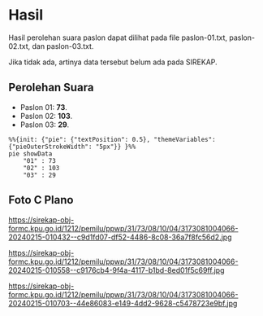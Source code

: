 # Hasil

Hasil perolehan suara paslon dapat dilihat pada file paslon-01.txt, paslon-02.txt, dan paslon-03.txt.

Jika tidak ada, artinya data tersebut belum ada pada SIREKAP.

## Perolehan Suara

 * Paslon 01: **73**.
 * Paslon 02: **103**.
 * Paslon 03: **29**.

```mermaid
%%{init: {"pie": {"textPosition": 0.5}, "themeVariables": {"pieOuterStrokeWidth": "5px"}} }%%
pie showData
    "01" : 73
    "02" : 103
    "03" : 29
```
## Foto C Plano

https://sirekap-obj-formc.kpu.go.id/1212/pemilu/ppwp/31/73/08/10/04/3173081004066-20240215-010432--c9d1fd07-df52-4486-8c08-36a7f8fc56d2.jpg

https://sirekap-obj-formc.kpu.go.id/1212/pemilu/ppwp/31/73/08/10/04/3173081004066-20240215-010558--c9176cb4-9f4a-4117-b1bd-8ed01f5c69ff.jpg

https://sirekap-obj-formc.kpu.go.id/1212/pemilu/ppwp/31/73/08/10/04/3173081004066-20240215-010703--44e86083-e149-4dd2-9628-c5478723e9bf.jpg
